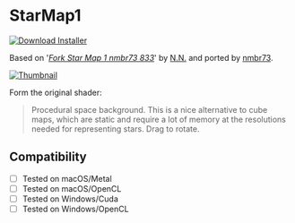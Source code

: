 # StarMap1
[![Download Installer](https://img.shields.io/static/v1?label=Download&message=StarMap1-Installer.lua&color=blue)](StarMap1-Installer.lua "Installer")

Based on '_[Fork Star Map 1 nmbr73 833](https://www.shadertoy.com/view/fsscDS)_' by [N.N.](https://www.shadertoy.com/user/N.N.) and ported by [nmbr73](../../Site/Profiles/nmbr73.md).

[![Thumbnail](StarMap1_320x180.png)](https://www.shadertoy.com/view/fsscDS "View on Shadertoy.com")

Form the original shader:
> Procedural space background. This is a nice alternative to cube maps, which are static and require a lot of memory at the resolutions needed for representing stars. Drag to rotate.

## Compatibility
- [ ] Tested on macOS/Metal
- [ ] Tested on macOS/OpenCL
- [ ] Tested on Windows/Cuda
- [ ] Tested on Windows/OpenCL
